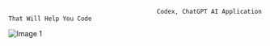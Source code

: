                                              Codex, ChatGPT AI Application That Will Help You Code

![Image 1](https://github.com/madhur53/codex/assets/175055802/02cc3e2d-8d7d-41ad-b9cb-6a2affc273c6)
 
